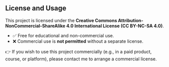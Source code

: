 ## License and Usage

This project is licensed under the **Creative Commons Attribution-NonCommercial-ShareAlike 4.0 International License (CC BY-NC-SA 4.0)**.  

- ✅ Free for educational and non-commercial use.  
- ❌ Commercial use is **not permitted** without a separate license.  

👉 If you wish to use this project commercially (e.g., in a paid product, course, or platform), please contact me to arrange a commercial license.
